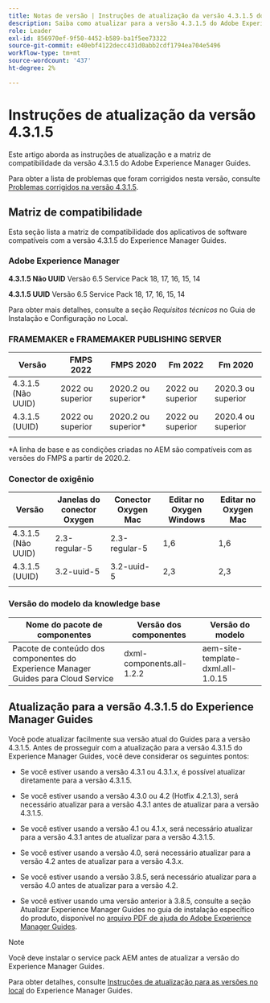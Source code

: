 ```yaml
---
title: Notas de versão | Instruções de atualização da versão 4.3.1.5 do Adobe Experience Manager Guides
description: Saiba como atualizar para a versão 4.3.1.5 do Adobe Experience Manager Guides
role: Leader
exl-id: 856970ef-9f50-4452-b589-ba1f5ee73322
source-git-commit: e40ebf4122decc431d0abb2cdf1794ea704e5496
workflow-type: tm+mt
source-wordcount: '437'
ht-degree: 2%

---
```


# Instruções de atualização da versão 4.3.1.5

Este artigo aborda as instruções de atualização e a matriz de compatibilidade da versão 4.3.1.5 do Adobe Experience Manager Guides.


Para obter a lista de problemas que foram corrigidos nesta versão, consulte [Problemas corrigidos na versão 4.3.1.5](../release-info/fixed-issues-4-3-1-5.md).




## Matriz de compatibilidade

Esta seção lista a matriz de compatibilidade dos aplicativos de software compatíveis com a versão 4.3.1.5 do Experience Manager Guides.

### Adobe Experience Manager

**4.3.1.5 Não UUID**
Versão 6.5 Service Pack 18, 17, 16, 15, 14

**4.3.1.5 UUID**
Versão 6.5 Service Pack 18, 17, 16, 15, 14

Para obter mais detalhes, consulte a seção *Requisitos técnicos* no Guia de Instalação e Configuração no Local.

### FRAMEMAKER e FRAMEMAKER PUBLISHING SERVER

| Versão | FMPS 2022 | FMPS 2020 | Fm 2022 | Fm 2020 |
| --- | --- | --- | --- | --- |
| 4.3.1.5 (Não UUID) | 2022 ou superior | 2020.2 ou superior* | 2022 ou superior | 2020.3 ou superior |
| 4.3.1.5 (UUID) | 2022 ou superior | 2020.2 ou superior* | 2022 ou superior | 2020.4 ou superior |
| | | | |

*A linha de base e as condições criadas no AEM são compatíveis com as versões do FMPS a partir de 2020.2.

### Conector de oxigênio

| Versão | Janelas do conector Oxygen | Conector Oxygen Mac | Editar no Oxygen Windows | Editar no Oxygen Mac |
| --- | --- | --- |--- |--- |
| 4.3.1.5 (Não UUID) | 2.3-regular-5 | 2.3-regular-5 | 1,6 | 1,6 |
| 4.3.1.5 (UUID) | 3.2-uuid-5 | 3.2-uuid-5 | 2,3 | 2,3 |
|  |  |   |



### Versão do modelo da knowledge base

| Nome do pacote de componentes | Versão dos componentes | Versão do modelo |
|---|---|---|
| Pacote de conteúdo dos componentes do Experience Manager Guides para Cloud Service | dxml-components.all-1.2.2 | aem-site-template-dxml.all-1.0.15 |



## Atualização para a versão 4.3.1.5 do Experience Manager Guides


Você pode atualizar facilmente sua versão atual do Guides para a versão 4.3.1.5. Antes de prosseguir com a atualização para a versão 4.3.1.5 do Experience Manager Guides, você deve considerar os seguintes pontos:


- Se você estiver usando a versão 4.3.1 ou 4.3.1.x, é possível atualizar diretamente para a versão 4.3.1.5.
- Se você estiver usando a versão 4.3.0 ou 4.2 (Hotfix 4.2.1.3), será necessário atualizar para a versão 4.3.1 antes de atualizar para a versão 4.3.1.5.

- Se você estiver usando a versão 4.1 ou 4.1.x, será necessário atualizar para a versão 4.3.1 antes de atualizar para a versão 4.3.1.5.


- Se você estiver usando a versão 4.0, será necessário atualizar para a versão 4.2 antes de atualizar para a versão 4.3.x.
- Se você estiver usando a versão 3.8.5, será necessário atualizar para a versão 4.0 antes de atualizar para a versão 4.2.
- Se você estiver usando uma versão anterior à 3.8.5, consulte a seção Atualizar Experience Manager Guides no guia de instalação específico do produto, disponível no [arquivo PDF de ajuda do Adobe Experience Manager Guides](https://helpx.adobe.com/br/xml-documentation-for-experience-manager/archive.html).



>[!NOTE]
>
>Você deve instalar o service pack AEM antes de atualizar a versão do Experience Manager Guides.

Para obter detalhes, consulte [Instruções de atualização para as versões no local](../install-guide/upgrade-xml-documentation.md) do Experience Manager Guides.

